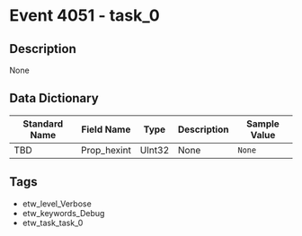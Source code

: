 # Event 4051 - task_0

## Description
None

## Data Dictionary
|Standard Name|Field Name|Type|Description|Sample Value|
|---|---|---|---|---|
|TBD|Prop_hexint|UInt32|None|`None`|

## Tags
* etw_level_Verbose
* etw_keywords_Debug
* etw_task_task_0